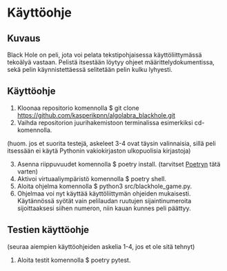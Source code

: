 # Käyttöohje

## Kuvaus

Black Hole on peli, jota voi pelata tekstipohjaisessa käyttöliittymässä tekoälyä vastaan. Pelistä itsestään löytyy ohjeet määrittelydokumentissa, sekä pelin käynnistettäessä selitetään pelin kulku lyhyesti.

## Käyttöohje

1. Kloonaa repositorio komennolla $ git clone https://github.com/kasperikpnn/algolabra_blackhole.git
2. Vaihda repositorion juurihakemistoon terminalissa esimerkiksi cd-komennolla.

(huom. jos et suorita testejä, askeleet 3-4 ovat täysin valinnaisia, sillä peli itsessään ei käytä Pythonin vakiokirjaston ulkopuolisia kirjastoja)

3. Asenna riippuvuudet komennolla $ poetry install. (tarvitset [Poetryn](https://python-poetry.org/docs/) tätä varten)
4. Aktivoi virtuaaliympäristö komennolla $ poetry shell.
5. Aloita ohjelma komennolla $ python3 src/blackhole_game.py.
6. Ohjelmaa voi nyt käyttää käyttöliittymän ohjeiden mukaisesti. Käytännössä syötät vain pelilaudan ruutujen sijaintinumeroita sijoittaaksesi siihen numeron, niin kauan kunnes peli päättyy.

## Testien käyttöohje
(seuraa aiempien käyttöohjeiden askelia 1-4, jos et ole sitä tehnyt)
1. Aloita testit komennolla $ poetry pytest.

